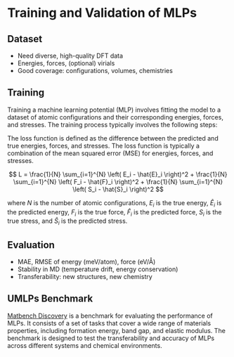 # Training and Validation of MLPs

## Dataset
- Need diverse, high-quality DFT data
- Energies, forces, (optional) virials
- Good coverage: configurations, volumes, chemistries



## Training

Training a machine learning potential (MLP) involves fitting the model to a dataset of atomic configurations and their corresponding energies, forces, and stresses. The training process typically involves the following steps:

The loss function is defined as the difference between the predicted and true energies, forces, and stresses. The loss function is typically a combination of the mean squared error (MSE) for energies, forces, and stresses.

$$
L = \frac{1}{N} \sum_{i=1}^{N} \left( E_i - \hat{E}_i \right)^2 + \frac{1}{N} \sum_{i=1}^{N} \left( F_i - \hat{F}_i \right)^2 + \frac{1}{N} \sum_{i=1}^{N} \left( S_i - \hat{S}_i \right)^2
$$

where $N$ is the number of atomic configurations, $E_i$ is the true energy, $\hat{E}_i$ is the predicted energy, $F_i$ is the true force, $\hat{F}_i$ is the predicted force, $S_i$ is the true stress, and $\hat{S}_i$ is the predicted stress.

## Evaluation
- MAE, RMSE of energy (meV/atom), force (eV/Å)
- Stability in MD (temperature drift, energy conservation)
- Transferability: new structures, new chemistry


## UMLPs Benchmark
[Matbench Discovery](https://matbench-discovery.materialsproject.org/) is a benchmark for evaluating the performance of MLPs. It consists of a set of tasks that cover a wide range of materials properties, including formation energy, band gap, and elastic modulus. The benchmark is designed to test the transferability and accuracy of MLPs across different systems and chemical environments.